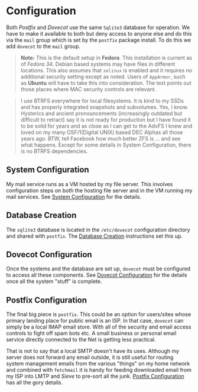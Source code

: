# Configuration
Both *Postfix* and *Dovecot* use the same `Sqlite3` database for operation.
We have to make it available to both but deny access to anyone else and
do this via the `mail` group which is set by the `postfix` package install.
To do this we add `dovecot` to the `mail` group.

> **Note:** This is the default setup in **Fedora**. This installation is current as of *Fedora 34*.
Debian based systems may have files in different locations.
This also assumes that `selinux` is enabled and it requires no additional security setting except as noted.
Users of `AppArmor`, such as **Ubuntu** will have to take this into consideration.
The text points out those places where MAC security controls are relevant.

>  I use BTRFS everywhere for local filesystems. It is kind to my SSDs and has properly integrated snapshots and subvolumes.
Yes, I know. Hysterics and ancient pronouncements (increasingly outdated but difficult to retract) say it is not ready for production
but I have found it to be solid for years and as close as I can get to the AdvFS I knew and loved on my many
OSF/1(Digital UNIX) based DEC Alphas all those years ago. BTW, tell Facebook how much better ZFS is ... and
see what happens. Except for some details in System Configuration, there is no BTRFS dependencies.

## System Configuration
My mail service runs as a VM hosted by my file server. This involves configuration steps on both the hosting file server and
in the VM running my mail services. See [System Configuration](system_configuration.md) for the details.

## Database Creation
The `sqlite3` database is located in the `/etc/dovecot` configuration directory and shared with `postfix`.
The [Database Creation](database_setup.md) instructions set this up.

## Dovecot Configuration
Once the systems and the database are set up, `dovecot` must be configured to access all these components.
See [Dovecot Configuration](dovecot_configuration.md) for the details once all the system "stuff" is complete.

## Postfix Configuration
The final big piece is `postfix`. This could be an option for users/sites whose primary landing place for public
email is an ISP. In that case, `dovecot` can simply be a local IMAP email store. With all of the security and email
access controls to fight off spam bots etc. A small business or personal email service directly connected to the
Net is getting less practical.

That is not to say that a local SMTP doesn't have its uses. Although my server does not forward any email outside, it is
still useful for routing system management emails from the various "things" on my home network and combined with `fetchmail`
it is handy for feeding downloaded email from my ISP into LMTP and *Sieve* to pre-sort all the junk.
[Postfix Configuration](postfix_configuration.md) has all the gory details.